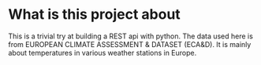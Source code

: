 # What is this project about
This is a trivial try at building a REST api with python. The data used here is from EUROPEAN CLIMATE ASSESSMENT & DATASET (ECA&D). It is mainly about temperatures in various weather stations in Europe. 